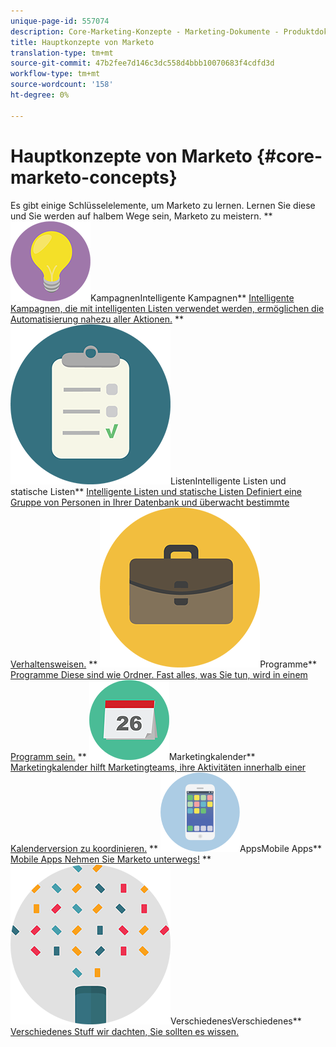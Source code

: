 ```yaml
---
unique-page-id: 557074
description: Core-Marketing-Konzepte - Marketing-Dokumente - Produktdokumentation
title: Hauptkonzepte von Marketo
translation-type: tm+mt
source-git-commit: 47b2fee7d146c3dc558d4bbb10070683f4cdfd3d
workflow-type: tm+mt
source-wordcount: '158'
ht-degree: 0%

---
```



# Hauptkonzepte von Marketo {#core-marketo-concepts}

Es gibt einige Schlüsselelemente, um Marketo zu lernen. Lernen Sie diese und Sie werden auf halbem Wege sein, Marketo zu meistern.
** ![Intelligente](assets/seo-01.png)KampagnenIntelligente Kampagnen** [Intelligente Kampagnen, die mit intelligenten Listen verwendet werden, ermöglichen die Automatisierung nahezu aller Aktionen.](https://docs.marketo.com/display/DOCS/Smart+Campaigns)     ** ![Intelligente Listen und statische](assets/office-35.png)ListenIntelligente Listen und statische Listen** [Intelligente Listen und statische Listen Definiert eine Gruppe von Personen in Ihrer Datenbank und überwacht bestimmte Verhaltensweisen.](https://docs.marketo.com/display/DOCS/Smart+Lists+and+Static+Lists)     ** ![](assets/office-02.png)Programme** [Programme Diese sind wie Ordner. Fast alles, was Sie tun, wird in einem Programm sein.](https://docs.marketo.com/display/DOCS/Programs)     ** ![Marketingkalender](assets/office-10.png)Marketingkalender** [Marketingkalender hilft Marketingteams, ihre Aktivitäten innerhalb einer Kalenderversion zu koordinieren.](https://docs.marketo.com/display/DOCS/Marketing+Calendar)     ** ![Mobile](assets/mobile-apps.png)AppsMobile Apps** [Mobile Apps Nehmen Sie Marketo unterwegs!](core-marketo-concepts/mobile-apps.md)     ** ![](assets/party-11.png)VerschiedenesVerschiedenes** [Verschiedenes Stuff wir dachten, Sie sollten es wissen.](https://docs.marketo.com/display/DOCS/Miscellaneous)